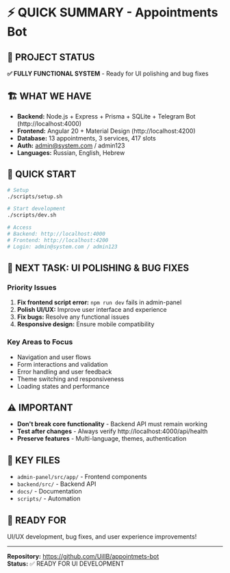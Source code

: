 # ⚡ QUICK SUMMARY - Appointments Bot

## 🎯 PROJECT STATUS
**✅ FULLY FUNCTIONAL SYSTEM** - Ready for UI polishing and bug fixes

## 🏗️ WHAT WE HAVE
- **Backend:** Node.js + Express + Prisma + SQLite + Telegram Bot (http://localhost:4000)
- **Frontend:** Angular 20 + Material Design (http://localhost:4200)
- **Database:** 13 appointments, 3 services, 417 slots
- **Auth:** admin@system.com / admin123
- **Languages:** Russian, English, Hebrew

## 🚀 QUICK START
```bash
# Setup
./scripts/setup.sh

# Start development
./scripts/dev.sh

# Access
# Backend: http://localhost:4000
# Frontend: http://localhost:4200
# Login: admin@system.com / admin123
```

## 🎯 NEXT TASK: UI POLISHING & BUG FIXES

### Priority Issues
1. **Fix frontend script error:** `npm run dev` fails in admin-panel
2. **Polish UI/UX:** Improve user interface and experience
3. **Fix bugs:** Resolve any functional issues
4. **Responsive design:** Ensure mobile compatibility

### Key Areas to Focus
- Navigation and user flows
- Form interactions and validation
- Error handling and user feedback
- Theme switching and responsiveness
- Loading states and performance

## ⚠️ IMPORTANT
- **Don't break core functionality** - Backend API must remain working
- **Test after changes** - Always verify http://localhost:4000/api/health
- **Preserve features** - Multi-language, themes, authentication

## 📁 KEY FILES
- `admin-panel/src/app/` - Frontend components
- `backend/src/` - Backend API
- `docs/` - Documentation
- `scripts/` - Automation

## 🎉 READY FOR
UI/UX development, bug fixes, and user experience improvements!

---
**Repository:** https://github.com/UillB/appointmets-bot  
**Status:** ✅ READY FOR UI DEVELOPMENT
